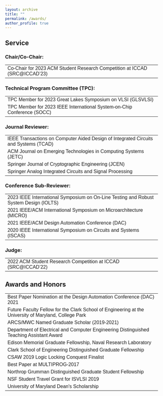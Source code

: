 ```yaml
---
layout: archive
title: ""
permalink: /awards/
author_profile: true
---
```


<head>
<style>
table {
  font-family: arial, sans-serif;
  border-collapse: collapse;
  width: 100%;
}

td, th {
  border: 1px solid #dddddd;
  text-align: left;
  padding: 8px;
}

tr:nth-child(even) {
  background-color: #dddddd;
}
</style>
</head>
<body>
 
<h2>Service</h2>

<h3>Chair/Co-Chair:</h3>

<table>
  <tr>
    <td>Co-Chair for 2023 ACM Student Research Competition at ICCAD (SRC@ICCAD’23) </td>
  </tr>
</table>
  
<h3>Technical Program Committee (TPC):</h3>

<table>
  <tr>
    <td>TPC Member for 2023 Great Lakes Symposium on VLSI (GLSVLSI) </td>
  </tr>
  <tr>
    <td>TPC Member for 2023 IEEE International System-on-Chip Conference (SOCC) </td>
  </tr>
</table>
  
  
<h3>Journal Reviewer:</h3>
  
<table>
  <tr>
    <td>IEEE Transactions on Computer Aided Design of Integrated Circuits and Systems (TCAD)</td>
  </tr>
  <tr>
    <td>ACM Journal on Emerging Technologies in Computing Systems (JETC)</td>
  </tr>
  <tr>  
    <td> Springer Journal of Cryptographic Engineering (JCEN)
  </tr>  
  <tr>
    <td>Springer Analog Integrated Circuits and Signal Processing</td>
  </tr>
</table>

  
<h3>Conference Sub-Reviewer:</h3>

<table>
  <tr>
    <td> 2023 IEEE International Symposium on On-Line Testing and Robust System Design (IOLTS)</td>
  </tr>
  <tr>
    <td>2021 IEEE/ACM International Symposium on Microarchitecture (MICRO)</td>
  </tr>
  <tr>
    <td>2021 IEEE/ACM Design Automation Conference (DAC)</td>
  </tr>
  <tr>
    <td>2020 IEEE International Symposium on Circuits and Systems (ISCAS)</td>
  </tr>
</table>

<h3>Judge:</h3>

<table>
  <tr>
    <td>2022 ACM Student Research Competition at ICCAD (SRC@ICCAD’22) </td>
  </tr>
</table>

<h2>Awards and Honors</h2>

<table>
  <tr>
    <td>Best Paper Nomination at the Design Automation Conference (DAC) 2021</td>
  </tr>
  <tr>
    <td>Future Faculty Fellow for the Clark School of Engineering at the University of Maryland, College Park</td>
  </tr>
  <tr>
    <td>ARCS/MWC Named Graduate Scholar (2019-2021)</td>
  </tr>
  <tr>
    <td>Department of Electrical and Computer Engineering Distinguished Teaching Assistant Award</td>
  </tr>
  <tr>
    <td>Edison Memorial Graduate Fellowship, Naval Research Laboratory</td>
  </tr>
  <tr>
    <td>Clark School of Engineering Distinguished Graduate Fellowship</td>
  </tr>
  <tr>
    <td>CSAW 2019 Logic Locking Conquest Finalist</td>
  </tr>
  <tr>
    <td>Best Paper at MULTIPROG-2017</td>
  </tr>
  <tr>
    <td>Northrop Grumman Distinguished Graduate Student Fellowship</td>
  </tr>
  <tr>
    <td> NSF Student Travel Grant for ISVLSI 2019</td>
  </tr>  
  <tr>
    <td>University of Maryland Dean's Scholarship</td>
  </tr>
</table>

</body>

